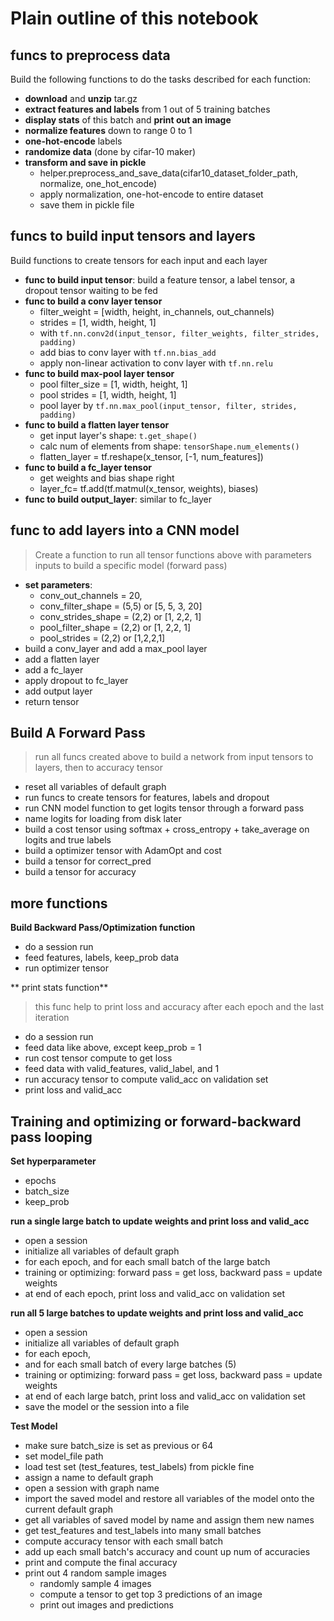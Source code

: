 # Plain outline of this notebook
## **funcs to preprocess data**
Build the following functions to do the tasks described for each function: 
- **download** and **unzip** tar.gz
- **extract features and labels** from 1 out of 5 training batches
- **display stats** of this batch and **print out an image**
- **normalize features** down to range 0 to 1
- **one-hot-encode** labels
- **randomize data** (done by cifar-10 maker)
- **transform and save in pickle**
    - helper.preprocess_and_save_data(cifar10_dataset_folder_path, normalize, one_hot_encode)
    - apply normalization, one-hot-encode to entire dataset
    - save them in pickle file

## **funcs to build input tensors and layers**
Build functions to create tensors for each input and each layer
- **func to build input tensor**: build a feature tensor, a label tensor, a dropout tensor waiting to be fed
- **func to build a conv layer tensor**
    - filter_weight = [width, height, in_channels, out_channels)
    - strides = [1, width, height, 1]
    - with `tf.nn.conv2d(input_tensor, filter_weights, filter_strides, padding)`
    - add bias to conv layer with `tf.nn.bias_add`
    - apply non-linear activation to conv layer with `tf.nn.relu`
- **func to build max-pool layer tensor** 
    - pool filter_size = [1, width, height, 1]
    - pool strides = [1, width, height, 1]
    - pool layer by `tf.nn.max_pool(input_tensor, filter, strides, padding)`
- **func to build a flatten layer tensor**
    - get input layer's shape: `t.get_shape()`
    - calc num of elements from shape: `tensorShape.num_elements()`
    - flatten_layer = tf.reshape(x_tensor, [-1, num_features])
- **func to build a fc_layer tensor**
    - get weights and bias shape right
    - layer_fc= tf.add(tf.matmul(x_tensor, weights), biases)
- **func to build output_layer**: similar to fc_layer

## **func to add layers into a CNN model**
> Create a function to run all tensor functions above with parameters inputs to build a specific model (forward pass)
- **set parameters**: 
    - conv_out_channels = 20,
    - conv_filter_shape = (5,5) or [5, 5, 3, 20]
    - conv_strides_shape = (2,2) or [1, 2,2, 1]
    - pool_filter_shape = (2,2) or [1, 2,2, 1]
    - pool_strides = (2,2) or [1,2,2,1] 
- build a conv_layer and add a max_pool layer
- add a flatten layer 
- add a fc_layer
- apply dropout to fc_layer 
- add output layer
- return tensor

## **Build A Forward Pass**
> run all funcs created above to build a network from input tensors to layers, then to accuracy tensor
- reset all variables of default graph
- run funcs to create tensors for features, labels and dropout
- run CNN model function to get logits tensor through a forward pass
- name logits for loading from disk later
- build a cost tensor using softmax + cross_entropy + take_average on logits and true labels
- build a optimizer tensor with AdamOpt and cost
- build a tensor for correct_pred
- build a tensor for accuracy

## more functions 
**Build Backward Pass/Optimization function**
- do a session run
- feed features, labels, keep_prob data
- run optimizer tensor 

** print stats function**
> this func help to print loss and accuracy after each epoch and the last iteration
- do a session run
- feed data like above, except keep_prob = 1
- run cost tensor compute to get loss
- feed data with valid_features, valid_label, and 1
- run accuracy tensor to compute valid_acc on validation set
- print loss and valid_acc

## Training and optimizing or forward-backward pass looping
**Set hyperparameter**
- epochs
- batch_size
- keep_prob

**run a single large batch to update weights and print loss and valid_acc**
- open a session
- initialize all variables of default graph
- for each epoch, and for each small batch of the large batch
- training or optimizing: forward pass = get loss, backward pass = update weights
- at end of each epoch, print loss and valid_acc on validation set

**run all 5 large batches to update weights and print loss and valid_acc**
- open a session
- initialize all variables of default graph
- for each epoch, 
- and for each small batch of every large batches (5)
- training or optimizing: forward pass = get loss, backward pass = update weights
- at end of each large batch, print loss and valid_acc on validation set
- save the model or the session into a file

**Test Model**
- make sure batch_size is set as previous or 64
- set model_file path
- load test set (test_features, test_labels) from pickle fine
- assign a name to default graph
- open a session with graph name
- import the saved model and restore all variables of the model onto the current default graph
- get all variables of saved model by name and assign them new names
- get test_features and test_labels into many small batches
- compute accuracy tensor with each small batch
- add up each small batch's accuracy and count up num of accuracies
- print and compute the final accuracy
- print out 4 random sample images
    - randomly sample 4 images
    - compute a tensor to get top 3 predictions of an image
    - print out images and predictions
